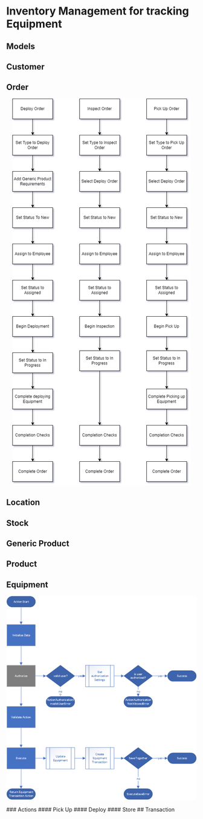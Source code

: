 # Inventory Management for tracking Equipment

## Models

## Customer
## Order
<p align="center">
<img alt="Order Process" src="images/Order%20Process.png"/>
</p>

## Location
## Stock
## Generic Product
## Product
## Equipment
<p align="center">
<img alt="Equipment Actions" src="images/equipment_actions.png"/>
</p>
### Actions
#### Pick Up
#### Deploy
#### Store
## Transaction

